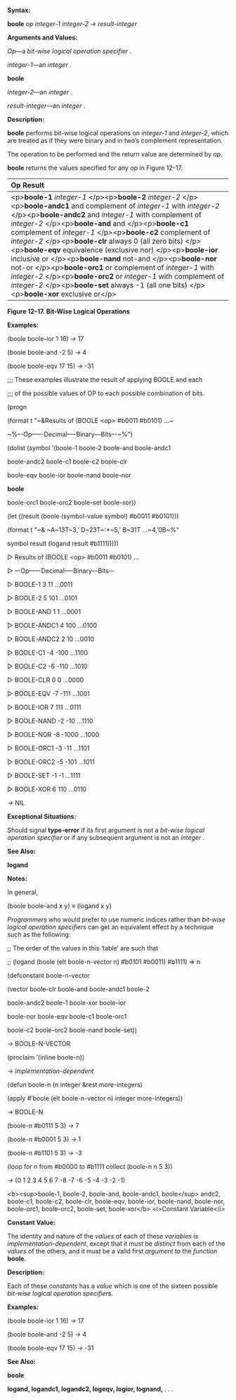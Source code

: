  

**Syntax:** 

**boole** *op integer-1 integer-2 → result-integer* 

**Arguments and Values:** 

*Op*—a *bit-wise logical operation specifier* . 

*integer-1*—an *integer* . 



 

 

**boole** 

*integer-2*—an *integer* . 

*result-integer*—an *integer* . 

**Description:** 

**boole** performs bit-wise logical operations on *integer-1* and *integer-2*, which are treated as if they were binary and in two’s complement representation. 

The operation to be performed and the return value are determined by *op*. 

**boole** returns the values specified for any *op* in Figure 12–17. 

|**Op Result**|
| :- |
|&#60;p&#62;**boole-1** *integer-1* &#60;/p&#62;&#60;p&#62;**boole-2** *integer-2* &#60;/p&#62;&#60;p&#62;**boole-andc1** and complement of *integer-1* with *integer-2* &#60;/p&#62;&#60;p&#62;**boole-andc2** and *integer-1* with complement of *integer-2* &#60;/p&#62;&#60;p&#62;**boole-and** and &#60;/p&#62;&#60;p&#62;**boole-c1** complement of *integer-1* &#60;/p&#62;&#60;p&#62;**boole-c2** complement of *integer-2* &#60;/p&#62;&#60;p&#62;**boole-clr** always 0 (all zero bits) &#60;/p&#62;&#60;p&#62;**boole-eqv** equivalence (exclusive nor) &#60;/p&#62;&#60;p&#62;**boole-ior** inclusive or &#60;/p&#62;&#60;p&#62;**boole-nand** not-and &#60;/p&#62;&#60;p&#62;**boole-nor** not-or &#60;/p&#62;&#60;p&#62;**boole-orc1** or complement of *integer-1* with *integer-2* &#60;/p&#62;&#60;p&#62;**boole-orc2** or *integer-1* with complement of *integer-2* &#60;/p&#62;&#60;p&#62;**boole-set** always -1 (all one bits) &#60;/p&#62;&#60;p&#62;**boole-xor** exclusive or&#60;/p&#62;|


**Figure 12–17. Bit-Wise Logical Operations** 

**Examples:** 

(boole boole-ior 1 16) *→* 17 

(boole boole-and -2 5) *→* 4 

(boole boole-eqv 17 15) *→* -31 

;;; These examples illustrate the result of applying BOOLE and each 

;;; of the possible values of OP to each possible combination of bits. 

(progn 

(format t "~&Results of (BOOLE &#60;op&#62; #b0011 #b0101) ...~ 

~%–-Op–––-Decimal––-Binary––Bits–-~%") 

(dolist (symbol ’(boole-1 boole-2 boole-and boole-andc1 

boole-andc2 boole-c1 boole-c2 boole-clr 

boole-eqv boole-ior boole-nand boole-nor 



 

 

**boole** 

boole-orc1 boole-orc2 boole-set boole-xor)) 

(let ((result (boole (symbol-value symbol) #b0011 #b0101))) 

(format t "~& ~A~13T~3,’ D~23T~:\*~5,’ B~31T ...~4,’0B~%" 

symbol result (logand result #b1111))))) 

&#9655; Results of (BOOLE &#60;op&#62; #b0011 #b0101) ... 

&#9655; –-Op–––-Decimal––-Binary––Bits–- 

&#9655; BOOLE-1 3 11 ...0011 

&#9655; BOOLE-2 5 101 ...0101 

&#9655; BOOLE-AND 1 1 ...0001 

&#9655; BOOLE-ANDC1 4 100 ...0100 

&#9655; BOOLE-ANDC2 2 10 ...0010 

&#9655; BOOLE-C1 -4 -100 ...1100 

&#9655; BOOLE-C2 -6 -110 ...1010 

&#9655; BOOLE-CLR 0 0 ...0000 

&#9655; BOOLE-EQV -7 -111 ...1001 

&#9655; BOOLE-IOR 7 111 ...0111 

&#9655; BOOLE-NAND -2 -10 ...1110 

&#9655; BOOLE-NOR -8 -1000 ...1000 

&#9655; BOOLE-ORC1 -3 -11 ...1101 

&#9655; BOOLE-ORC2 -5 -101 ...1011 

&#9655; BOOLE-SET -1 -1 ...1111 

&#9655; BOOLE-XOR 6 110 ...0110 

*→* NIL 

**Exceptional Situations:** 

Should signal **type-error** if its first argument is not a *bit-wise logical operation specifier* or if any subsequent argument is not an *integer* . 

**See Also:** 

**logand** 

**Notes:** 

In general, 

(boole boole-and x y) *≡* (logand x y) 

*Programmers* who would prefer to use numeric indices rather than *bit-wise logical operation specifiers* can get an equivalent effect by a technique such as the following: 

;; The order of the values in this ‘table’ are such that 

;; (logand (boole (elt boole-n-vector n) #b0101 #b0011) #b1111) =&#62; n 

(defconstant boole-n-vector 

(vector boole-clr boole-and boole-andc1 boole-2 

boole-andc2 boole-1 boole-xor boole-ior 

boole-nor boole-eqv boole-c1 boole-orc1 



 

 

boole-c2 boole-orc2 boole-nand boole-set)) 

*→* BOOLE-N-VECTOR 

(proclaim ’(inline boole-n)) 

*→ implementation-dependent* 

(defun boole-n (n integer &rest more-integers) 

(apply #’boole (elt boole-n-vector n) integer more-integers)) 

*→* BOOLE-N 

(boole-n #b0111 5 3) *→* 7 

(boole-n #b0001 5 3) *→* 1 

(boole-n #b1101 5 3) *→* -3 

(loop for n from #b0000 to #b1111 collect (boole-n n 5 3)) 

*→* (0 1 2 3 4 5 6 7 -8 -7 -6 -5 -4 -3 -2 -1) 

&#60;b&#62;&#60;sup&#62;boole-1, boole-2, boole-and, boole-andc1, boole&#60;/sup&#62; andc2, boole-c1, boole-c2, boole-clr, boole-eqv, boole-ior, boole-nand, boole-nor, boole-orc1, boole-orc2, boole-set, boole-xor&#60;/b&#62; &#60;i&#62;Constant Variable&#60;/i&#62; 

**Constant Value:** 

The identity and nature of the *values* of each of these *variables* is *implementation-dependent*, except that it must be *distinct* from each of the *values* of the others, and it must be a valid first *argument* to the *function* **boole**. 

**Description:** 

Each of these *constants* has a *value* which is one of the sixteen possible *bit-wise logical operation specifiers*. 

**Examples:** 

(boole boole-ior 1 16) *→* 17 

(boole boole-and -2 5) *→* 4 

(boole boole-eqv 17 15) *→* -31 

**See Also:** 

**boole** 



 

 

**logand, logandc1, logandc2, logeqv, logior, lognand,** *. . .* 

